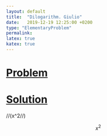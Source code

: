 ```yaml
---
layout: default
title:  "Dilogarithm. Giulio"
date:   2019-12-19 12:25:00 +0200
type: "ElementaryProblem"
permalink: 
latex: true
katex: true
---
```



<h1>
<a href = "{{site.url}}{{site.baseurl}}/data/docs/ElementaryProblems/2019-12-19-problem-dilogarithm.pdf"> Problem</a>
</h1>


<h1>
<a href = "{{site.url}}{{site.baseurl}}/data/docs/ElementaryProblems/2019-12-19-problem-dilogarithm.pdf"> Solution</a>
</h1>

//(x^2//)

$$x^2$$

